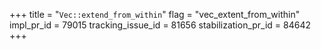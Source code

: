 +++
title = "`Vec::extend_from_within`"
flag = "vec_extent_from_within"
impl_pr_id = 79015
tracking_issue_id = 81656
stabilization_pr_id = 84642
+++
